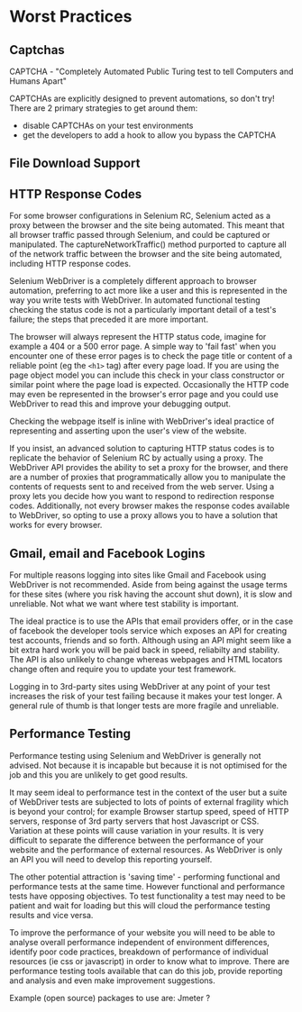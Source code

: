 Worst Practices
===============

Captchas
--------
CAPTCHA - "Completely Automated Public Turing test to tell Computers and Humans Apart"

CAPTCHAs are explicitly designed to prevent automations, so don't try! There are 2 primary strategies to get around them:
* disable CAPTCHAs on your test environments 
* get the developers to add a hook to allow you bypass the CAPTCHA 

File Download Support
---------------------

HTTP Response Codes
-------------------
For some browser configurations in Selenium RC, Selenium acted as a proxy between the 
browser and the site being automated. This meant that all browser traffic passed through
Selenium, and could be captured or manipulated. The captureNetworkTraffic() method purported
to capture all of the network traffic between the browser and the site being automated,
including HTTP response codes.

Selenium WebDriver is a completely different approach to browser automation, preferring to 
act more like a user and this is represented in the way you write tests with WebDriver. In automated functional testing checking the status code is not a particularly important detail of a test's failure; the steps that preceded it are more important.

The browser will always represent the HTTP status code, imagine for example a 404 or a 500 error page. A simple way to 'fail fast' when you encounter one of these error pages is to check the page title or content of a reliable point (eg the `<h1>` tag) after every page load. If you are using the page object model you can include this check in your class constructor or similar point where the page load is expected. Occasionally the HTTP code may even be represented in the browser's error page and you could use WebDriver to read this and improve your debugging output.

Checking the webpage itself is inline with WebDriver's ideal practice of representing and asserting upon the user's view of the website.

If you insist, an advanced solution to capturing HTTP status codes is to replicate the behavior of Selenium RC by
actually using a proxy. The WebDriver API provides the ability to set a proxy for the browser,
and there are a number of proxies that programmatically allow you to manipulate the contents
of requests sent to and received from the web server. Using a proxy lets you decide how you
want to respond to redirection response codes. Additionally, not every browser makes the 
response codes available to WebDriver, so opting to use a proxy allows you to have a solution
that works for every browser.

Gmail, email and Facebook Logins
-------------------------
For multiple reasons logging into sites like Gmail and Facebook using WebDriver is not recommended. Aside from being against the usage terms for these sites (where you risk having the account shut down), it is slow and unreliable. Not what we want where test stability is important.

The ideal practice is to use the APIs that email providers offer, or in the case of facebook the developer tools service which exposes an API for creating test accounts, friends and so forth. Although using an API might seem like a bit extra hard work you will be paid back in speed, reliabilty and stability. The API is also unlikely to change whereas webpages and HTML locators change often and require you to update your test framework.

Logging in to 3rd-party sites using WebDriver at any point of your test increases the risk of your test failing because it makes your test longer. A general rule of thumb is that longer tests are more fragile and unreliable.

Performance Testing
-------------------
Performance testing using Selenium and WebDriver is generally not advised. Not because it is incapable but because it is not optimised for the job and this you are unlikely to get good results.

It may seem ideal to performance test in the context of the user but a suite of WebDriver tests are subjected to lots of points of external fragility which is beyond your control; for example Browser startup speed, speed of HTTP servers, response of 3rd party servers that host Javascript or CSS. Variation at these points will cause variation in your results. It is very difficult to separate the difference between the performance of your website and the performance of external resources. As WebDriver is only an API you will need to develop this reporting yourself.

The other potential attraction is 'saving time' - performing functional and performance tests at the same time. However functional and performance tests have opposing objectives. To test functionality a test may need to be patient and wait for loading but this will cloud the performance testing results and vice versa.

To improve the performance of your website you will need to be able to analyse overall performance independent of environment differences, identify poor code practices, breakdown of performance of individual resources (ie css or javascript) in order to know what to improve. There are performance testing tools available that can do this job, provide reporting and analysis and even make improvement suggestions.

Example (open source) packages to use are: 
Jmeter 
?
